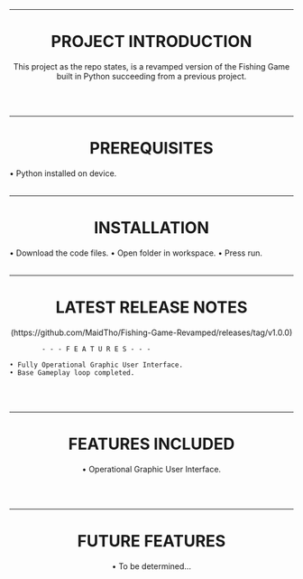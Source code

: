 <br>
<br>

---------------------------------------------------
<h1 align="center">PROJECT INTRODUCTION</h1>
<p align="center"> This project as the repo states, is a revamped version of the Fishing Game built in Python succeeding from a previous project. </p>
<br>
<br>

---------------------------------------------------
<h1 align="center">PREREQUISITES</h1>
• Python installed on device. 
<br>
<br>

---------------------------------------------------
<h1 align="center">INSTALLATION</h1>
• Download the code files.    
• Open folder in workspace.  
• Press run.  
<br>
<br>

---------------------------------------------------
<h1 align="center">LATEST RELEASE NOTES</h1>
<p align="center">(https://github.com/MaidTho/Fishing-Game-Revamped/releases/tag/v1.0.0)

            - - - F E A T U R E S - - - 

    • Fully Operational Graphic User Interface.
    • Base Gameplay loop completed.

</p>
<br>
<br>

---------------------------------------------------
<h1 align="center">FEATURES INCLUDED</h1>

<p align="center">
• Operational Graphic User Interface.

<!---  ![alt text](https://github.com/MaidTho/Fishing-Game-Revamped/blob/main/top_image.png?raw=true) --->
</p>
<br>
<br>

---------------------------------------------------
<h1 align="center"> FUTURE FEATURES </h1>
<p align="center">
• To be determined...
</p>
<br>
<br>









